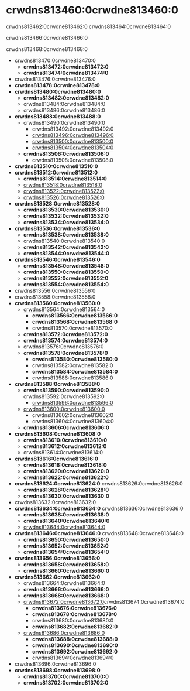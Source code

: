 # crwdns813460:0crwdne813460:0

<p class="description">crwdns813462:0crwdne813462:0 crwdns813464:0crwdne813464:0</p>

crwdns813466:0crwdne813466:0

crwdns813468:0crwdne813468:0

- crwdns813470:0crwdne813470:0 
  - **crwdns813472:0crwdne813472:0**
  - **crwdns813474:0crwdne813474:0**
- crwdns813476:0crwdne813476:0
- **crwdns813478:0crwdne813478:0**
- **crwdns813480:0crwdne813480:0** 
  - **crwdns813482:0crwdne813482:0**
  - crwdns813484:0crwdne813484:0
  - crwdns813486:0crwdne813486:0
- **crwdns813488:0crwdne813488:0** 
  - crwdns813490:0crwdne813490:0 
    - crwdns813492:0crwdne813492:0
    - [crwdns813496:0crwdne813496:0](crwdns813494:0crwdne813494:0)
    - [crwdns813500:0crwdne813500:0](crwdns813498:0crwdne813498:0)
    - [crwdns813504:0crwdne813504:0](crwdns813502:0crwdne813502:0)
  - **crwdns813506:0crwdne813506:0** 
    - crwdns813508:0crwdne813508:0
- **crwdns813510:0crwdne813510:0**
- **crwdns813512:0crwdne813512:0** 
  - **crwdns813514:0crwdne813514:0**
  - [crwdns813518:0crwdne813518:0](crwdns813516:0crwdne813516:0)
  - [crwdns813522:0crwdne813522:0](crwdns813520:0crwdne813520:0)
  - [crwdns813526:0crwdne813526:0](crwdns813524:0crwdne813524:0)
- **crwdns813528:0crwdne813528:0** 
  - **crwdns813530:0crwdne813530:0**
  - **crwdns813532:0crwdne813532:0**
  - **crwdns813534:0crwdne813534:0**
- **crwdns813536:0crwdne813536:0** 
  - **crwdns813538:0crwdne813538:0**
  - crwdns813540:0crwdne813540:0
  - **crwdns813542:0crwdne813542:0**
  - **crwdns813544:0crwdne813544:0**
- **crwdns813546:0crwdne813546:0** 
  - **crwdns813548:0crwdne813548:0**
  - **crwdns813550:0crwdne813550:0**
  - **crwdns813552:0crwdne813552:0**
  - **crwdns813554:0crwdne813554:0**
- crwdns813556:0crwdne813556:0
- crwdns813558:0crwdne813558:0
- **crwdns813560:0crwdne813560:0** 
  - [crwdns813564:0crwdne813564:0](crwdns813562:0crwdne813562:0) 
    - **crwdns813566:0crwdne813566:0**
    - **crwdns813568:0crwdne813568:0**
    - crwdns813570:0crwdne813570:0
  - **crwdns813572:0crwdne813572:0**
  - **crwdns813574:0crwdne813574:0**
  - crwdns813576:0crwdne813576:0
  - **crwdns813578:0crwdne813578:0** 
    - **crwdns813580:0crwdne813580:0**
    - crwdns813582:0crwdne813582:0
    - **crwdns813584:0crwdne813584:0**
    - crwdns813586:0crwdne813586:0
- **crwdns813588:0crwdne813588:0** 
  - **crwdns813590:0crwdne813590:0** crwdns813592:0crwdne813592:0 
    - [crwdns813596:0crwdne813596:0](crwdns813594:0crwdne813594:0)
  - [crwdns813600:0crwdne813600:0](crwdns813598:0crwdne813598:0) 
    - crwdns813602:0crwdne813602:0
    - crwdns813604:0crwdne813604:0
  - **crwdns813606:0crwdne813606:0**
- **crwdns813608:0crwdne813608:0** 
  - **crwdns813610:0crwdne813610:0**
  - **crwdns813612:0crwdne813612:0**
  - crwdns813614:0crwdne813614:0
- **crwdns813616:0crwdne813616:0** 
  - **crwdns813618:0crwdne813618:0**
  - **crwdns813620:0crwdne813620:0**
  - **crwdns813622:0crwdne813622:0**
- **crwdns813624:0crwdne813624:0** crwdns813626:0crwdne813626:0 
  - **crwdns813628:0crwdne813628:0**
  - **crwdns813630:0crwdne813630:0**
- crwdns813632:0crwdne813632:0
- **crwdns813634:0crwdne813634:0** crwdns813636:0crwdne813636:0 
  - **crwdns813638:0crwdne813638:0**
  - **crwdns813640:0crwdne813640:0**
  - [crwdns813644:0crwdne813644:0](crwdns813642:0crwdne813642:0)
- **crwdns813646:0crwdne813646:0** crwdns813648:0crwdne813648:0 
  - **crwdns813650:0crwdne813650:0**
  - **crwdns813652:0crwdne813652:0**
  - **crwdns813654:0crwdne813654:0**
- **crwdns813656:0crwdne813656:0** 
  - **crwdns813658:0crwdne813658:0**
  - **crwdns813660:0crwdne813660:0**
- **crwdns813662:0crwdne813662:0** 
  - crwdns813664:0crwdne813664:0
  - **crwdns813666:0crwdne813666:0**
  - **crwdns813668:0crwdne813668:0**
  - [crwdns813672:0crwdne813672:0](crwdns813670:0crwdne813670:0)crwdns813674:0crwdne813674:0 
    - **crwdns813676:0crwdne813676:0**
    - **crwdns813678:0crwdne813678:0**
    - crwdns813680:0crwdne813680:0
    - **crwdns813682:0crwdne813682:0**
  - [crwdns813686:0crwdne813686:0](crwdns813684:0crwdne813684:0) 
    - **crwdns813688:0crwdne813688:0**
    - **crwdns813690:0crwdne813690:0**
    - **crwdns813692:0crwdne813692:0**
    - crwdns813694:0crwdne813694:0
- crwdns813696:0crwdne813696:0
- **crwdns813698:0crwdne813698:0** 
  - **crwdns813700:0crwdne813700:0**
  - **crwdns813702:0crwdne813702:0**